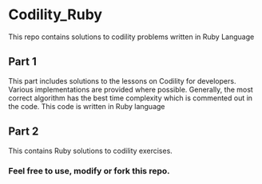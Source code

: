 # Codility_Ruby
This repo contains solutions to codility problems written in Ruby Language

## Part 1
This part includes solutions to the lessons on Codility for developers. Various implementations are provided where possible. Generally, the most correct algorithm has the best time complexity which is commented out in the code.
This code is written in Ruby language

## Part 2
This contains Ruby solutions to codility exercises. 

### Feel free to use, modify or fork this repo.

